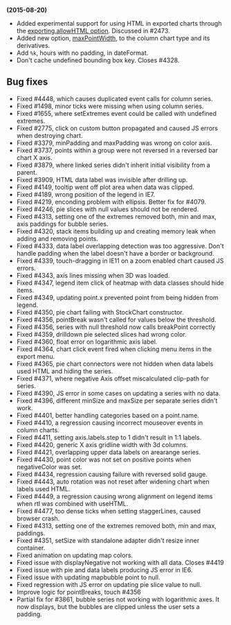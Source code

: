 **(2015-08-20)**
        
- Added experimental support for using HTML in exported charts through the [exporting.allowHTML option](http://api.highcharts.com/#exporting.allowHTML). Discussed in #2473.
- Added new option, [maxPointWidth](http://api.highcharts.com/highcharts#plotOptions.column.maxPointWidth), to the column chart type and its derivatives.
- Add `%k`, hours with no padding, in dateFormat.
- Don't cache undefined bounding box key. Closes #4328.

## Bug fixes 
- Fixed #4448, which causes duplicated event calls for column series.
- Fixed #1498, minor ticks were missing when using column series.
- Fixed #1655, where setExtremes event could be called with undefined extremes.
- Fixed #2775, click on custom button propagated and caused JS errors when destroying chart.
- Fixed #3379, minPadding and maxPadding was wrong on color axis.
- Fixed #3737, points within a group were not reversed in a reversed bar chart X axis.
- Fixed #3879, where linked series didn't inherit initial visibility from a parent.
- Fixed #3909, HTML data label was invisible after drilling up.
- Fixed #4149, tooltip went off plot area when data was clipped.
- Fixed #4189, wrong position of the legend in IE7.
- Fixed #4219, enconding problem with ellipsis. Better fix for #4079.
- Fixed #4246, pie slices with null values should not be rendered.
- Fixed #4313, setting one of the extremes removed both, min and max, axis paddings for bubble series.
- Fixed #4320, stack items building up and creating memory leak when adding and removing points.
- Fixed #4333, data label overlapping detection was too aggressive. Don't handle padding when the label doesn't have a border or background.
- Fixed #4339, touch-dragging in IE11 on a zoom enabled chart caused JS errors.
- Fixed #4343, axis lines missing when 3D was loaded.
- Fixed #4347, legend item click of heatmap with data classes should hide items.
- Fixed #4349, updating point.x prevented point from being hidden from legend.
- Fixed #4350, pie chart failing with StockChart constructor.
- Fixed #4356, pointBreak wasn't called for values below the threshold.
- Fixed #4356, series with null threshold now calls breakPoint correctly
- Fixed #4359, drilldown pie selected slices had wrong color.
- Fixed #4360, float error on logarithmic axis label.
- Fixed #4364, chart click event fired when clicking menu items in the export menu.
- Fixed #4365, pie chart connectors were not hidden when data labels used HTML and hiding the series.
- Fixed #4371, where negative Axis offset miscalculated clip-path for series.
- Fixed #4390, JS error in some cases on updating a series with no data.
- Fixed #4396, different minSize and maxSize per separate series didn't work.
- Fixed #4401, better handling categories based on a point.name.
- Fixed #4410, a regression causing incorrect mouseover events in column charts.
- Fixed #4411, setting axis.labels.step to 1 didn't result in 1:1 labels.
- Fixed #4420, generic X axis gridline width with 3d columns.
- Fixed #4421, overlapping upper data labels on arearange series.
- Fixed #4430, point color was not set on positive points when negativeColor was set.
- Fixed #4434, regression causing failure with reversed solid gauge.
- Fixed #4443, auto rotation was not reset after widening chart when labels used HTML.
- Fixed #4449, a regression causing wrong alignment on legend items when rtl was combined with useHTML.
- Fixed #4477, too dense ticks when setting staggerLines, caused browser crash.
- Fixed #4313, setting one of the extremes removed both, min and max, paddings.
- Fixed #4351, setSize with standalone adapter didn't resize inner container.
- Fixed animation on updating map colors.
- Fixed issue with displayNegative not working with all data. Closes #4419
- Fixed issue with pie and data labels producing JS error in IE6.
- Fixed issue with updating mapbubble point to null.
- Fixed regression with JS error on updating pie slice value to null.
- Improve logic for pointBreaks, touch #4356
- Partial fix for #3861, bubble series not working with logarithmic axes. It now displays, but the bubbles are clipped unless the user sets a padding.